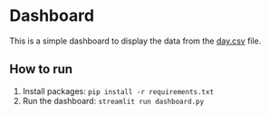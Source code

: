 # Dashboard

This is a simple dashboard to display the data from the [day.csv](/day.csv) file.

## How to run

1. Install packages: `pip install -r requirements.txt`
2. Run the dashboard: `streamlit run dashboard.py`
